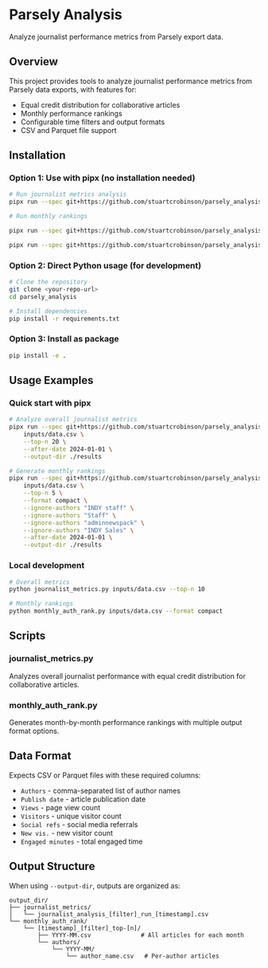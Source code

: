 # Parsely Analysis

Analyze journalist performance metrics from Parsely export data.

## Overview

This project provides tools to analyze journalist performance metrics from Parsely data exports, with features for:
- Equal credit distribution for collaborative articles
- Monthly performance rankings
- Configurable time filters and output formats
- CSV and Parquet file support

## Installation

### Option 1: Use with pipx (no installation needed)
```bash
# Run journalist metrics analysis
pipx run --spec git+https://github.com/stuartcrobinson/parsely_analysis.git combined data.csv --top-n 20

# Run monthly rankings

pipx run --spec git+https://github.com/stuartcrobinson/parsely_analysis.git monthly data.csv --format compact

pipx run --spec git+https://github.com/stuartcrobinson/parsely_analysis.git monthly data.csv
```

### Option 2: Direct Python usage (for development)
```bash
# Clone the repository
git clone <your-repo-url>
cd parsely_analysis

# Install dependencies
pip install -r requirements.txt
```

### Option 3: Install as package
```bash
pip install -e .
```

## Usage Examples

### Quick start with pipx
```bash
# Analyze overall journalist metrics
pipx run --spec git+https://github.com/stuartcrobinson/parsely_analysis.git combined \
    inputs/data.csv \
    --top-n 20 \
    --after-date 2024-01-01 \
    --output-dir ./results

# Generate monthly rankings
pipx run --spec git+https://github.com/stuartcrobinson/parsely_analysis.git monthly \
    inputs/data.csv \
    --top-n 5 \
    --format compact \
    --ignore-authors "INDY staff" \
    --ignore-authors "Staff" \
    --ignore-authors "adminnewspack" \
    --ignore-authors "INDY Sales" \
    --after-date 2024-01-01 \
    --output-dir ./results
```

### Local development
```bash
# Overall metrics
python journalist_metrics.py inputs/data.csv --top-n 10

# Monthly rankings
python monthly_auth_rank.py inputs/data.csv --format compact
```

## Scripts

### journalist_metrics.py
Analyzes overall journalist performance with equal credit distribution for collaborative articles.

### monthly_auth_rank.py
Generates month-by-month performance rankings with multiple output format options.

## Data Format

Expects CSV or Parquet files with these required columns:
- `Authors` - comma-separated list of author names
- `Publish date` - article publication date
- `Views` - page view count
- `Visitors` - unique visitor count
- `Social refs` - social media referrals
- `New vis.` - new visitor count
- `Engaged minutes` - total engaged time

## Output Structure

When using `--output-dir`, outputs are organized as:
```
output_dir/
├── journalist_metrics/
│   └── journalist_analysis_[filter]_run_[timestamp].csv
└── monthly_auth_rank/
    └── [timestamp]_[filter]_top-[n]/
        ├── YYYY-MM.csv              # All articles for each month
        └── authors/
            └── YYYY-MM/
                └── author_name.csv   # Per-author articles
```